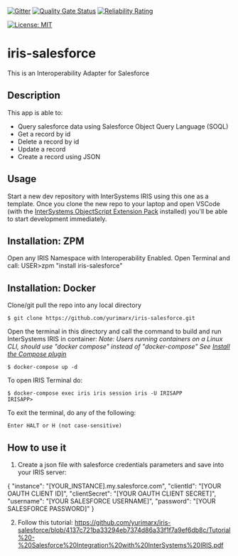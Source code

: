  [![Gitter](https://img.shields.io/badge/Available%20on-Intersystems%20Open%20Exchange-00b2a9.svg)](https://openexchange.intersystems.com/package/iris-salesforce)
 [![Quality Gate Status](https://community.objectscriptquality.com/api/project_badges/measure?project=intersystems_iris_community%2Firis-salesforce&metric=alert_status)](https://community.objectscriptquality.com/dashboard?id=intersystems_iris_community%2Firis-salesforce)
 [![Reliability Rating](https://community.objectscriptquality.com/api/project_badges/measure?project=intersystems_iris_community%2Firis-salesforce&metric=reliability_rating)](https://community.objectscriptquality.com/dashboard?id=intersystems_iris_community%2Firis-salesforce)

[![License: MIT](https://img.shields.io/badge/License-MIT-blue.svg?style=flat&logo=AdGuard)](LICENSE)
# iris-salesforce
This is an Interoperability Adapter for Salesforce

## Description
This app is able to:
* Query salesforce data using Salesforce Object Query Language (SOQL)
* Get a record by id
* Delete a record by id
* Update a record
* Create a record using JSON

## Usage
Start a new dev repository with InterSystems IRIS using this one as a template.
Once you clone the new repo to your laptop and open VSCode (with the [InterSystems ObjectScript Extension Pack](https://marketplace.visualstudio.com/items?itemName=intersystems-community.objectscript-pack) installed) you'll be able to start development immediately.

## Installation: ZPM

Open any IRIS Namespace with Interoperability Enabled.
Open Terminal and call:
USER>zpm "install iris-salesforce"

## Installation: Docker

Clone/git pull the repo into any local directory

```
$ git clone https://github.com/yurimarx/iris-salesforce.git
```

Open the terminal in this directory and call the command to build and run InterSystems IRIS in container:
*Note: Users running containers on a Linux CLI, should use "docker compose" instead of "docker-compose"*
*See [Install the Compose plugin](https://docs.docker.com/compose/install/linux/)*


```
$ docker-compose up -d
```

To open IRIS Terminal do:

```
$ docker-compose exec iris iris session iris -U IRISAPP
IRISAPP>
```

To exit the terminal, do any of the following:

```
Enter HALT or H (not case-sensitive)
```

## How to use it

1. Create a json file with salesforce credentials parameters and save into your IRIS server:

{
    "instance": "[YOUR_INSTANCE].my.salesforce.com",
    "clientId": "[YOUR OAUTH CLIENT ID]",
    "clientSecret": "[YOUR OAUTH CLIENT SECRET]",
    "username": "[YOUR SALESFORCE USERNAME]",
    "password": "[YOUR SALESFORCE PASSWORD]"
}

2. Follow this tutorial: https://github.com/yurimarx/iris-salesforce/blob/4137c721ba33294eb7374d86a33f1f7a9ef6db8c/Tutorial%20-%20Salesforce%20Integration%20with%20InterSystems%20IRIS.pdf

